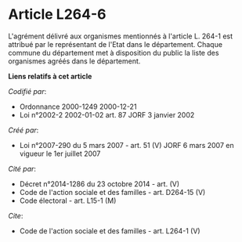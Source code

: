 # Article L264-6

L'agrément délivré aux organismes mentionnés à l'article L. 264-1 est attribué par le représentant de l'Etat dans le
département. Chaque commune du département met à disposition du public la liste des organismes agréés dans le département.

**Liens relatifs à cet article**

_Codifié par_:

  - Ordonnance 2000-1249 2000-12-21
  - Loi n°2002-2 2002-01-02 art. 87 JORF 3 janvier 2002

_Créé par_:

  - Loi n°2007-290 du 5 mars 2007 - art. 51 (V) JORF 6 mars 2007 en vigueur le 1er juillet 2007

_Cité par_:

  - Décret n°2014-1286 du 23 octobre 2014 - art. (V)
  - Code de l'action sociale et des familles - art. D264-15 (V)
  - Code électoral - art. L15-1 (M)

_Cite_:

  - Code de l'action sociale et des familles - art. L264-1 (V)
